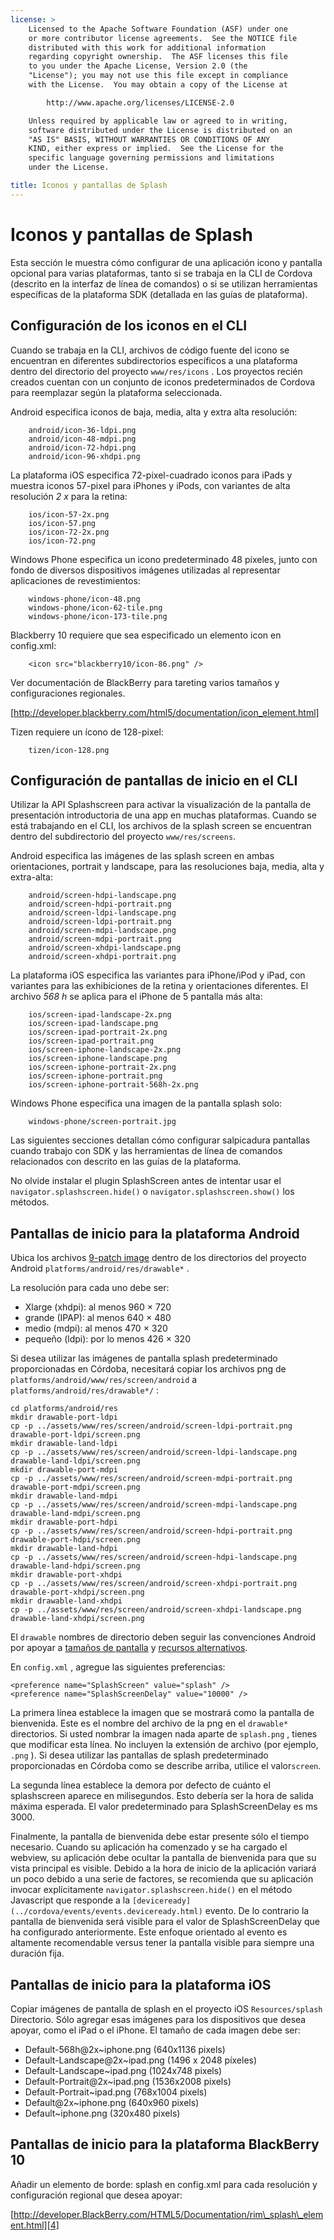 ```yaml
---
license: >
    Licensed to the Apache Software Foundation (ASF) under one
    or more contributor license agreements.  See the NOTICE file
    distributed with this work for additional information
    regarding copyright ownership.  The ASF licenses this file
    to you under the Apache License, Version 2.0 (the
    "License"); you may not use this file except in compliance
    with the License.  You may obtain a copy of the License at

        http://www.apache.org/licenses/LICENSE-2.0

    Unless required by applicable law or agreed to in writing,
    software distributed under the License is distributed on an
    "AS IS" BASIS, WITHOUT WARRANTIES OR CONDITIONS OF ANY
    KIND, either express or implied.  See the License for the
    specific language governing permissions and limitations
    under the License.

title: Iconos y pantallas de Splash
---
```


# Iconos y pantallas de Splash

Esta sección le muestra cómo configurar de una aplicación icono y pantalla opcional para varias plataformas, tanto si se trabaja en la CLI de Cordova (descrito en la interfaz de línea de comandos) o si se utilizan herramientas específicas de la plataforma SDK (detallada en las guías de plataforma).

## Configuración de los iconos en el CLI

Cuando se trabaja en la CLI, archivos de código fuente del icono se encuentran en diferentes subdirectorios específicos a una plataforma dentro del directorio del proyecto `www/res/icons` . Los proyectos recién creados cuentan con un conjunto de iconos predeterminados de Cordova para reemplazar según la plataforma seleccionada.

Android especifica iconos de baja, media, alta y extra alta resolución:

        android/icon-36-ldpi.png
        android/icon-48-mdpi.png
        android/icon-72-hdpi.png
        android/icon-96-xhdpi.png
    

La plataforma iOS especifica 72-pixel-cuadrado iconos para iPads y muestra iconos 57-pixel para iPhones y iPods, con variantes de alta resolución *2 x* para la retina:

        ios/icon-57-2x.png
        ios/icon-57.png
        ios/icon-72-2x.png
        ios/icon-72.png
    

Windows Phone especifica un icono predeterminado 48 píxeles, junto con fondo de diversos dispositivos imágenes utilizadas al representar aplicaciones de revestimientos:

        windows-phone/icon-48.png
        windows-phone/icon-62-tile.png
        windows-phone/icon-173-tile.png
    

Blackberry 10 requiere que sea especificado un elemento icon en config.xml:

        <icon src="blackberry10/icon-86.png" />
    

Ver documentación de BlackBerry para tareting varios tamaños y configuraciones regionales.

[http://developer.blackberry.com/html5/documentation/icon_element.html]

Tizen requiere un ícono de 128-pixel:

        tizen/icon-128.png
    

## Configuración de pantallas de inicio en el CLI

Utilizar la API Splashscreen para activar la visualización de la pantalla de presentación introductoria de una app en muchas plataformas. Cuando se está trabajando en el CLI, los archivos de la splash screen se encuentran dentro del subdirectorio del proyecto `www/res/screens`.

Android especifica las imágenes de las splash screen en ambas orientaciones, portrait y landscape, para las resoluciones baja, media, alta y extra-alta:

        android/screen-hdpi-landscape.png
        android/screen-hdpi-portrait.png
        android/screen-ldpi-landscape.png
        android/screen-ldpi-portrait.png
        android/screen-mdpi-landscape.png
        android/screen-mdpi-portrait.png
        android/screen-xhdpi-landscape.png
        android/screen-xhdpi-portrait.png
    

La plataforma iOS especifica las variantes para iPhone/iPod y iPad, con variantes para las exhibiciones de la retina y orientaciones diferentes. El archivo *568 h* se aplica para el iPhone de 5 pantalla más alta:

        ios/screen-ipad-landscape-2x.png
        ios/screen-ipad-landscape.png
        ios/screen-ipad-portrait-2x.png
        ios/screen-ipad-portrait.png
        ios/screen-iphone-landscape-2x.png
        ios/screen-iphone-landscape.png
        ios/screen-iphone-portrait-2x.png
        ios/screen-iphone-portrait.png
        ios/screen-iphone-portrait-568h-2x.png
    

Windows Phone especifica una imagen de la pantalla splash solo:

        windows-phone/screen-portrait.jpg
    

Las siguientes secciones detallan cómo configurar salpicadura pantallas cuando trabajo con SDK y las herramientas de línea de comandos relacionados con descrito en las guías de la plataforma.

No olvide instalar el plugin SplashScreen antes de intentar usar el `navigator.splashscreen.hide()` o `navigator.splashscreen.show()` los métodos.

## Pantallas de inicio para la plataforma Android

Ubica los archivos [9-patch image][1] dentro de los directorios del proyecto Android `platforms/android/res/drawable*` .

 [1]: https://developer.android.com/tools/help/draw9patch.html

La resolución para cada uno debe ser:

*   Xlarge (xhdpi): al menos 960 × 720
*   grande (IPAP): al menos 640 × 480
*   medio (mdpi): al menos 470 × 320
*   pequeño (ldpi): por lo menos 426 × 320

Si desea utilizar las imágenes de pantalla splash predeterminado proporcionadas en Córdoba, necesitará copiar los archivos png de `platforms/android/www/res/screen/android` a `platforms/android/res/drawable*/` :

    cd platforms/android/res
    mkdir drawable-port-ldpi
    cp -p ../assets/www/res/screen/android/screen-ldpi-portrait.png drawable-port-ldpi/screen.png
    mkdir drawable-land-ldpi
    cp -p ../assets/www/res/screen/android/screen-ldpi-landscape.png drawable-land-ldpi/screen.png
    mkdir drawable-port-mdpi
    cp -p ../assets/www/res/screen/android/screen-mdpi-portrait.png drawable-port-mdpi/screen.png
    mkdir drawable-land-mdpi
    cp -p ../assets/www/res/screen/android/screen-mdpi-landscape.png drawable-land-mdpi/screen.png
    mkdir drawable-port-hdpi
    cp -p ../assets/www/res/screen/android/screen-hdpi-portrait.png drawable-port-hdpi/screen.png
    mkdir drawable-land-hdpi
    cp -p ../assets/www/res/screen/android/screen-hdpi-landscape.png drawable-land-hdpi/screen.png
    mkdir drawable-port-xhdpi
    cp -p ../assets/www/res/screen/android/screen-xhdpi-portrait.png drawable-port-xhdpi/screen.png
    mkdir drawable-land-xhdpi
    cp -p ../assets/www/res/screen/android/screen-xhdpi-landscape.png drawable-land-xhdpi/screen.png
    

El `drawable` nombres de directorio deben seguir las convenciones Android por apoyar a [tamaños de pantalla][2] y [recursos alternativos][3].

 [2]: http://developer.android.com/guide/practices/screens_support.html
 [3]: http://developer.android.com/guide/topics/resources/providing-resources.html#AlternativeResources

En `config.xml` , agregue las siguientes preferencias:

    <preference name="SplashScreen" value="splash" />
    <preference name="SplashScreenDelay" value="10000" />
    

La primera línea establece la imagen que se mostrará como la pantalla de bienvenida. Este es el nombre del archivo de la png en el `drawable*` directorios. Si usted nombrar la imagen nada aparte de `splash.png` , tienes que modificar esta línea. No incluyen la extensión de archivo (por ejemplo, `.png` ). Si desea utilizar las pantallas de splash predeterminado proporcionadas en Córdoba como se describe arriba, utilice el valor`screen`.

La segunda línea establece la demora por defecto de cuánto el splashscreen aparece en milisegundos. Esto debería ser la hora de salida máxima esperada. El valor predeterminado para SplashScreenDelay es ms 3000.

Finalmente, la pantalla de bienvenida debe estar presente sólo el tiempo necesario. Cuando su aplicación ha comenzado y se ha cargado el webview, su aplicación debe ocultar la pantalla de bienvenida para que su vista principal es visible. Debido a la hora de inicio de la aplicación variará un poco debido a una serie de factores, se recomienda que su aplicación invocar explícitamente `navigator.splashscreen.hide()` en el método Javascript que responde a la `[deviceready](../cordova/events/events.deviceready.html)` evento. De lo contrario la pantalla de bienvenida será visible para el valor de SplashScreenDelay que ha configurado anteriormente. Este enfoque orientado al evento es altamente recomendable versus tener la pantalla visible para siempre una duración fija.

## Pantallas de inicio para la plataforma iOS

Copiar imágenes de pantalla de splash en el proyecto iOS `Resources/splash` Directorio. Sólo agregar esas imágenes para los dispositivos que desea apoyar, como el iPad o el iPhone. El tamaño de cada imagen debe ser:

*   Default-568h@2x~iphone.png (640x1136 pixels)
*   Default-Landscape@2x~ipad.png (1496 x 2048 píxeles)
*   Default-Landscape~ipad.png (1024x748 pixels)
*   Default-Portrait@2x~ipad.png (1536x2008 pixels)
*   Default-Portrait~ipad.png (768x1004 pixels)
*   Default@2x~iphone.png (640x960 pixels)
*   Default~iphone.png (320x480 pixels)

## Pantallas de inicio para la plataforma BlackBerry 10

Añadir un elemento de borde: splash en config.xml para cada resolución y configuración regional que desea apoyar:

[http://developer.BlackBerry.com/HTML5/Documentation/rim\_splash\_element.html][4]

 [4]: http://developer.blackberry.com/html5/documentation/rim_splash_element.html